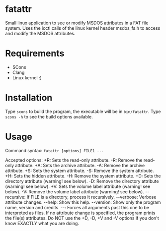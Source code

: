 fatattr
=======

Small linux application to see or modify MSDOS attributes in a FAT file system.
Uses the ioctl calls of the linux kernel header msdos_fs.h to access and modify the MSDOS attributes.


Requirements
============

- SCons
- Clang
- Linux kernel :)


Installation
============
Type `scons` to build the program, the executable will be in `bin/fatattr`.
Type `scons -h` to see the build options available.


Usage
=====
Command syntax:
`fatattr [options] FILE1 ...`

Accepted options:
	+R: Sets the read-only attribute.
	-R: Remove the read-only attribute.
	+A: Sets the archive attribute.
	-A: Remove the archive attribute.
	+S: Sets the system attribute.
	-S: Remove the system attribute.
	+H: Sets the hidden attribute.
	-H: Remove the system attribute.
	+D: Sets the directory attribute (warning! see below).
	-D: Remove the directory attribute (warning! see below).
	+V: Sets the volume label attribute (warning! see below).
	-V: Remove the volume label attribute (warning! see below).
	--recursive: If FILE is a directory, process it recursively.
	--verbose: Verbose attribute changes.
	--help: Show this help.
	--version: Show only the program name, version and credits.
	--: Forces all arguments past this one to be interpreted as files.
If no attribute change is specified, the program prints the file(s) attributes.
Do NOT use the +D, -D, +V and -V options if you don't know EXACTLY what you are doing.
